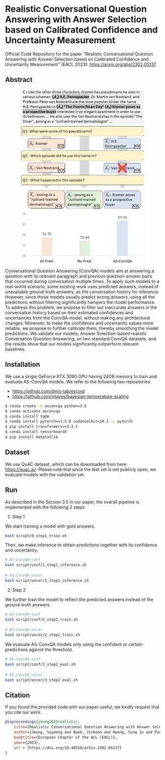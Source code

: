 # Realistic Conversational Question Answering with Answer Selection based on Calibrated Confidence and Uncertainty Measurement

Official Code Repository for the paper "Realistic Conversational Question Answering with Answer Selection based on Calibrated Confidence and Uncertainty Measurement" (EACL 2023): https://arxiv.org/abs/2302.05137

## Abstract
<div align="center">
  <img alt="ASConvQA Overview" src="./images/asconvqa.png" width="400px">
</div>


Conversational Question Answering (ConvQA) models aim at answering a question with its relevant paragraph and previous question-answer pairs that occurred during conversation multiple times. To apply such models to a real-world scenario, some existing work uses predicted answers, instead of unavailable ground-truth answers, as the conversation history for inference. However, since these models usually predict wrong answers, using all the predictions without filtering significantly hampers the model performance. To address this problem, we propose to filter out inaccurate answers in the conversation history based on their estimated confidences and uncertainties from the ConvQA model, without making any architectural changes. Moreover, to make the confidence and uncertainty values more reliable, we propose to further calibrate them, thereby smoothing the model predictions. We validate our models, Answer Selection-based realistic Conversation Question Answering, on two standard ConvQA datasets, and the results show that our models significantly outperform relevant baselines.

## Installation

We use a single GeForce RTX 3090 GPU having 24GB memory to train and evaluate AS-ConvQA models. We refer to the following two repositories:
* https://github.com/dmis-lab/excord 
* https://github.com/mlaves/bayesian-temperature-scaling

```bash
$ conda create -n asconvqa python=3.8
$ conda activate asconvqa
$ conda install tqdm
$ conda install pytorch==1.5.0 cudatoolkit=10.1 -c pytorch
$ pip install transformers==3.3.1
$ conda install tensorboardX
$ pip install matplotlib
```


## Dataset
We use QuAC dataset, which can be downloaded from here: https://quac.ai/. Please note that since the test set is not publicly open, we evaluate models with the validation set.

## Run
As described in the Section 3.5 in our paper, the overall pipeline is implemented with the following 2 steps:

1. Step 1

We start training a model with gold answers.
```bash
bash script/0_step1_train.sh
```

Then, we make inference to obtain predictions together with its confidence and uncertainty.

```bash
# AS-ConvQA_conf
bash script/conf/1_step1_inference.sh

# AS-ConvQA_uncer
bash script/uncer/1_step1_inference.sh
```

2. Step 2

We further train the model to reflect the predicted answers instead of the ground-truth answers.

```bash
# AS-ConvQA_conf
bash script/conf/2_step2_train.sh

# AS-ConvQA_uncer
bash script/uncer/2_step2_train.sh
```

We evaluate AS-ConvQA models only using the confident or certain predictions against the threshold.

```bash
# AS-ConvQA_conf
bash script/conf/3_step2_eval.sh

# AS-ConvQA_uncer
bash script/uncer/3_step2_eval.sh
```

## Citation
If you found the provided code with our paper useful, we kindly request that you cite our work.
```BibTex
@inproceedings{jeong2023realistic,
    title={Realistic Conversational Question Answering with Answer Selection based on Calibrated Confidence and Uncertainty Measurement},
    author={Jeong, Soyeong and Baek, Jinheon and Hwang, Sung Ju and Park, Jong C.},
    booktitle={European Chapter of the ACL (EACL)},
    year={2023},
    url = {https://doi.org/10.48550/arXiv.2302.05137}
}
```

